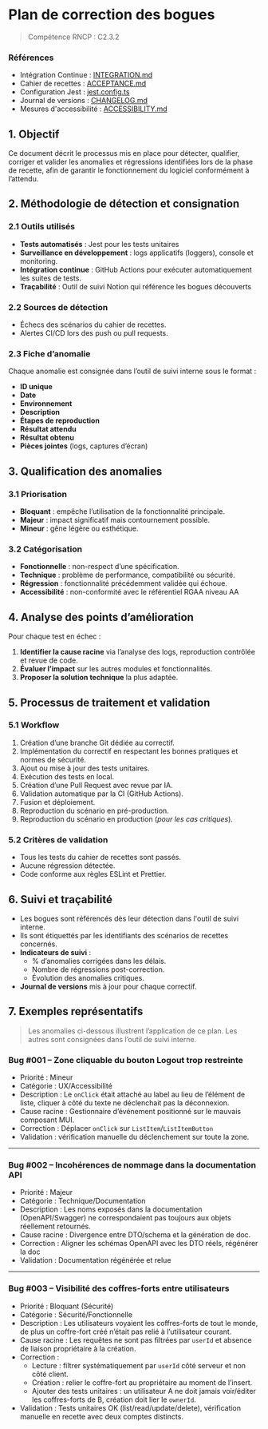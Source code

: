 # Plan de correction des bogues

> Compétence RNCP : C2.3.2

### Références

- Intégration Continue : [INTEGRATION.md](INTEGRATION.md)
- Cahier de recettes : [ACCEPTANCE.md](ACCEPTANCE.md)
- Configuration Jest : [jest.config.ts](../jest.config.ts)
- Journal de versions : [CHANGELOG.md](CHANGELOG.md)
- Mesures d'accessibilité : [ACCESSIBILITY.md](ACCESSIBILITY.md)

## 1. Objectif

Ce document décrit le processus mis en place pour détecter, qualifier, corriger et valider les anomalies et régressions
identifiées lors de la phase de recette, afin de garantir le fonctionnement du logiciel conformément à l’attendu.

## 2. Méthodologie de détection et consignation

### 2.1 Outils utilisés

- **Tests automatisés** : Jest pour les tests unitaires
- **Surveillance en développement** : logs applicatifs (loggers), console et monitoring.
- **Intégration continue** : GitHub Actions pour exécuter automatiquement les suites de tests.
- **Traçabilité** : Outil de suivi Notion qui référence les bogues découverts

### 2.2 Sources de détection

- Échecs des scénarios du cahier de recettes.
- Alertes CI/CD lors des push ou pull requests.

### 2.3 Fiche d’anomalie

Chaque anomalie est consignée dans l’outil de suivi interne sous le format :

- **ID unique**
- **Date**
- **Environnement**
- **Description**
- **Étapes de reproduction**
- **Résultat attendu**
- **Résultat obtenu**
- **Pièces jointes** (logs, captures d’écran)

## 3. Qualification des anomalies

### 3.1 Priorisation

- **Bloquant** : empêche l’utilisation de la fonctionnalité principale.
- **Majeur** : impact significatif mais contournement possible.
- **Mineur** : gêne légère ou esthétique.

### 3.2 Catégorisation

- **Fonctionnelle** : non-respect d’une spécification.
- **Technique** : problème de performance, compatibilité ou sécurité.
- **Régression** : fonctionnalité précédemment validée qui échoue.
- **Accessibilité** : non-conformité avec le référentiel RGAA niveau AA

## 4. Analyse des points d’amélioration

Pour chaque test en échec :

1. **Identifier la cause racine** via l’analyse des logs, reproduction contrôlée et revue de code.
2. **Évaluer l’impact** sur les autres modules et fonctionnalités.
3. **Proposer la solution technique** la plus adaptée.

## 5. Processus de traitement et validation

### 5.1 Workflow

1. Création d’une branche Git dédiée au correctif.
2. Implémentation du correctif en respectant les bonnes pratiques et normes de sécurité.
3. Ajout ou mise à jour des tests unitaires.
4. Exécution des tests en local.
5. Création d’une Pull Request avec revue par IA.
6. Validation automatique par la CI (GitHub Actions).
7. Fusion et déploiement.
8. Reproduction du scénario en pré-production.
9. Reproduction du scénario en production (_pour les cas critiques_).

### 5.2 Critères de validation

- Tous les tests du cahier de recettes sont passés.
- Aucune régression détectée.
- Code conforme aux règles ESLint et Prettier.

## 6. Suivi et traçabilité

- Les bogues sont référencés dès leur détection dans l'outil de suivi interne.
- Ils sont étiquettés par les identifiants des
  scénarios de recettes concernés.
- **Indicateurs de suivi** :
  - % d’anomalies corrigées dans les délais.
  - Nombre de régressions post-correction.
  - Évolution des anomalies critiques.
- **Journal de versions** mis à jour pour chaque correctif.

## 7. Exemples représentatifs

> Les anomalies ci-dessous illustrent l’application de ce plan. Les autres sont consignées dans l’outil de suivi
> interne.

### Bug #001 – Zone cliquable du bouton Logout trop restreinte

- Priorité : Mineur
- Catégorie : UX/Accessibilité
- Description : Le `onClick` était attaché au label au lieu de l’élément de liste, cliquer à côté du texte ne
  déclenchait pas la déconnexion.
- Cause racine : Gestionnaire d’événement positionné sur le mauvais composant MUI.
- Correction : Déplacer `onClick` sur `ListItem`/`ListItemButton`
- Validation : vérification manuelle du déclenchement sur toute la zone.

---

### Bug #002 – Incohérences de nommage dans la documentation API

- Priorité : Majeur
- Catégorie : Technique/Documentation
- Description : Les noms exposés dans la documentation (OpenAPI/Swagger) ne correspondaient pas toujours aux objets
  réellement retournés.
- Cause racine : Divergence entre DTO/schema et la génération de doc.
- Correction : Aligner les schémas OpenAPI avec les DTO réels, régénérer la doc
- Validation : Documentation régénérée et relue

---

### Bug #003 – Visibilité des coffres-forts entre utilisateurs

- Priorité : Bloquant (Sécurité)
- Catégorie : Sécurité/Fonctionnelle
- Description : Les utilisateurs voyaient les coffres-forts de tout le monde, de plus un coffre-fort créé n’était pas
  relié à l’utilisateur courant.
- Cause racine : Les requêtes ne sont pas filtrées par `userId` et absence de liaison propriétaire à la création.
- Correction :
  - Lecture : filtrer systématiquement par `userId` côté serveur et non côté client.
  - Création : relier le coffre-fort au propriétaire au moment de l’insert.
  - Ajouter des tests unitaires : un utilisateur A ne doit jamais voir/éditer les coffres-forts de B, création doit lier
    le `ownerId`.
- Validation : Tests unitaires OK (list/read/update/delete), vérification manuelle en recette avec deux comptes
  distincts.
